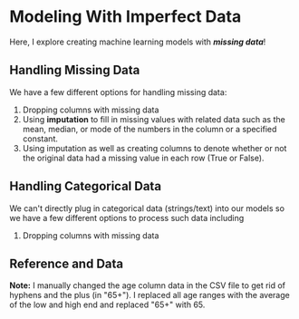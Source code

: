 # Modeling With Imperfect Data
Here, I explore creating machine learning models with __*missing data*__!

## Handling Missing Data
We have a few different options for handling missing data:
  1. Dropping columns with missing data
  2. Using __**imputation**__ to fill in missing values with related data such as the mean, median, or mode of the numbers in the column or a specified constant.
  3. Using imputation as well as creating columns to denote whether or not the original data had a missing value in each row (True or False).

## Handling Categorical Data
We can't directly plug in categorical data (strings/text) into our models so we have a few different options to process such data including
  1. Dropping columns with missing data

## Reference and Data
__Note:__ I manually changed the age column data in the CSV file to get rid of hyphens and the plus (in "65+"). I replaced all age ranges with the average of the low and high end and replaced "65+" with 65.
